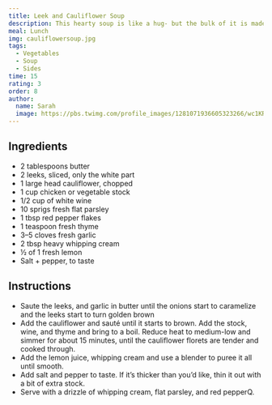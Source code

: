 ```yaml
---
title: Leek and Cauliflower Soup
description: This hearty soup is like a hug- but the bulk of it is made up of vegetables, so it feels filling and is great for your brain. I like it with a side of a soft-boiled egg, but could also accompany dinner
meal: Lunch
img: cauliflowersoup.jpg
tags:
  - Vegetables
  - Soup
  - Sides
time: 15
rating: 3
order: 8
author:
  name: Sarah
  image: https://pbs.twimg.com/profile_images/1281071936605323266/wc1KRZLK_400x400.jpg
---
```


## Ingredients

- 2 tablespoons butter
- 2 leeks, sliced, only the white part
- 1 large head cauliflower, chopped
- 1 cup chicken or vegetable stock
- 1/2 cup of white wine
- 10 sprigs fresh flat parsley
- 1 tbsp red pepper flakes
- 1 teaspoon fresh thyme
- 3–5 cloves fresh garlic
- 2 tbsp heavy whipping cream
- ½ of 1 fresh lemon
- Salt + pepper, to taste

## Instructions

- Saute the leeks, and garlic in butter until the onions start to caramelize and the leeks start to turn golden brown
- Add the cauliflower and sauté until it starts to brown. Add the stock, wine, and thyme and bring to a boil. Reduce heat to medium-low and simmer for about 15 minutes, until the cauliflower florets are tender and cooked through.
- Add the lemon juice, whipping cream and use a blender to puree it all until smooth.
- Add salt and pepper to taste. If it’s thicker than you’d like, thin it out with a bit of extra stock.
- Serve with a drizzle of whipping cream, flat parsley, and red pepperQ.
